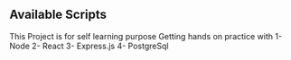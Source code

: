 
## Available Scripts
This Project is for self learning purpose
Getting hands on practice with
1- Node
2- React
3- Express.js
4- PostgreSql
